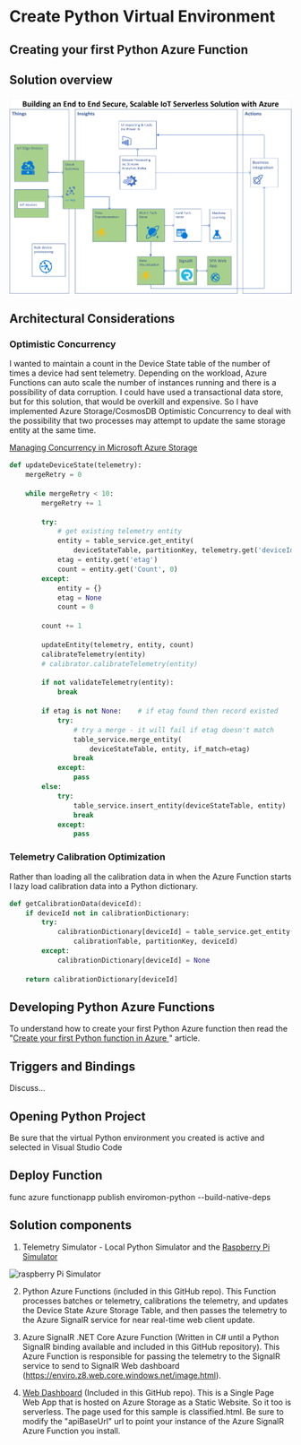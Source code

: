 # Create Python Virtual Environment

## Creating your first Python Azure Function

## Solution overview

![solution overview](./docs/resources/python-azure-functions-solution.png)

## Architectural Considerations

### Optimistic Concurrency

I wanted to maintain a count in the Device State table of the number of times a device had sent telemetry. Depending on the workload, Azure Functions can auto scale the number of instances running and there is a possibility of data corruption. I could have used a transactional data store, but for this solution, that would be overkill and expensive. So I have implemented Azure Storage/CosmosDB Optimistic Concurrency to deal with the possibility that two processes may attempt to update the same storage entity at the same time.

[Managing Concurrency in Microsoft Azure Storage](https://azure.microsoft.com/en-au/blog/managing-concurrency-in-microsoft-azure-storage-2/)

```python
def updateDeviceState(telemetry):
    mergeRetry = 0

    while mergeRetry < 10:
        mergeRetry += 1

        try:
            # get existing telemetry entity
            entity = table_service.get_entity(
                deviceStateTable, partitionKey, telemetry.get('deviceId', telemetry.get('DeviceId')))
            etag = entity.get('etag')
            count = entity.get('Count', 0)
        except:
            entity = {}
            etag = None
            count = 0

        count += 1

        updateEntity(telemetry, entity, count)
        calibrateTelemetry(entity)
        # calibrator.calibrateTelemetry(entity)

        if not validateTelemetry(entity):
            break

        if etag is not None:    # if etag found then record existed
            try:
                # try a merge - it will fail if etag doesn't match
                table_service.merge_entity(
                    deviceStateTable, entity, if_match=etag)
                break
            except:
                pass
        else:
            try:
                table_service.insert_entity(deviceStateTable, entity)
                break
            except:
                pass
```

### Telemetry Calibration Optimization

Rather than loading all the calibration data in when the Azure Function starts I lazy load calibration data into a Python dictionary.

```python
def getCalibrationData(deviceId):
    if deviceId not in calibrationDictionary:
        try:
            calibrationDictionary[deviceId] = table_service.get_entity(
                calibrationTable, partitionKey, deviceId)
        except:
            calibrationDictionary[deviceId] = None

    return calibrationDictionary[deviceId]
```

## Developing Python Azure Functions

To understand how to create your first Python Azure function then read the "[Create your first Python function in Azure ](https://docs.microsoft.com/en-us/azure/azure-functions/functions-create-first-function-python)" article.

## Triggers and Bindings

Discuss...

## Opening Python Project

Be sure that the virtual Python environment you created is active and selected in Visual Studio Code

## Deploy Function

func azure functionapp publish enviromon-python --build-native-deps

## Solution components

1. Telemetry Simulator - Local Python Simulator and the [Raspberry Pi Simulator](https://azure-samples.github.io/raspberry-pi-web-simulator/#Getstarted)

![raspberry Pi Simulator](https://docs.microsoft.com/en-us/azure/iot-hub/media/iot-hub-raspberry-pi-web-simulator/3_banner.png)

2. Python Azure Functions (included in this GitHub repo). This Function processes batches or telemetry, calibrations the telemetry, and updates the Device State Azure Storage Table, and then passes the telemetry to the Azure SignalR service for near real-time web client update.

3. Azure SignalR .NET Core Azure Function (Written in C# until a Python SignalR binding available and included in this GitHub repository). This Azure Function is responsible for passing the telemetry to the SignalR service to send to SignalR Web dashboard (https://enviro.z8.web.core.windows.net/image.html).

4. [Web Dashboard](https://enviro.z8.web.core.windows.net/classified.html) (Included in this GitHub repo). This is a Single Page Web App that is hosted on Azure Storage as a Static Website. So it too is serverless. The page used for this sample is classified.html. Be sure to modify the "apiBaseUrl" url to point your instance of the Azure SignalR Azure Function you install.